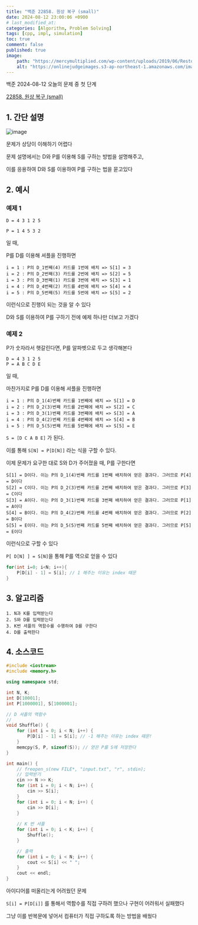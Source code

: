 ```yaml
---
title: "백준 22858. 원상 복구 (small)"
date: 2024-08-12 23:00:06 +0900
# last_modified_at: 
categories: [Algorithm, Problem Solving] 
tags: [cpp, impl, simulation] 
toc: true
comment: false
published: true
image:
    path: "https://mercymultiplied.com/wp-content/uploads/2019/06/Restoration-Blog-.jpg"
    alt: "https://onlinejudgeimages.s3-ap-northeast-1.amazonaws.com/images/boj-og.png"
---
```


백준 2024-08-12 오늘의 문제 중 첫 단계 

[22858. 원상 복구 (small)](https://www.acmicpc.net/problem/22858)

## 1. 간단 설명

![image](https://github.com/user-attachments/assets/ac09b014-f420-4011-a8d4-4ff38c09d0b7)

문제가 상당이 이해하기 어렵다

문제 설명에서는 D와 P를 이용해 S를 구하는 방법을 설명해주고,

이를 응용하여 D와 S를 이용하여 P를 구하는 법을 묻고있다 

## 2. 예시

### 예제 1

```
D = 4 3 1 2 5

P = 1 4 5 3 2
```
일 때, 

P를 D를 이용해 셔플을 진행하면

```
i = 1 : P의 D_1번째(4) 카드를 1번에 배치 => S[1] = 3
i = 2 : P의 D_2번째(3) 카드를 2번에 배치 => S[2] = 5
i = 3 : P의 D_3번째(1) 카드를 3번에 배치 => S[3] = 1
i = 4 : P의 D_4번째(2) 카드를 4번에 배치 => S[4] = 4
i = 5 : P의 D_5번째(5) 카드를 5번에 배치 => S[5] = 2
```

이런식으로 진행이 되는 것을 알 수 있다

D와 S를 이용하여 P를 구하기 전에 예제 하나만 더보고 가겠다

### 예제 2

P가 숫자라서 햇갈린다면, P를 알파벳으로 두고 생각해본다

```
D = 4 3 1 2 5
P = A B C D E
```

일 때, 

마찬가지로 P를 D를 이용해 셔플을 진행하면

```
i = 1 : P의 D_1(4)번째 카드를 1번째에 배치 => S[1] = D
i = 2 : P의 D_2(3)번째 카드를 2번째에 배치 => S[2] = C
i = 3 : P의 D_3(1)번째 카드를 3번째에 배치 => S[3] = A
i = 4 : P의 D_4(2)번째 카드를 4번째에 배치 => S[4] = B
i = 5 : P의 D_5(5)번째 카드를 5번째에 배치 => S[5] = E
```

`S = [D C A B E]` 가 된다.

이를 통해 `S[N] = P[D[N]]` 라는 식을 구할 수 있다.

이제 문제가 요구한 대로 S와 D가 주어졌을 때, P를 구한다면

```
S[1] = D이다. 이는 P의 D_1(4)번째 카드를 1번째 배치하여 얻은 결과다. 그러므로 P[4] = D이다
S[2] = C이다. 이는 P의 D_2(3)번째 카드를 2번째 배치하여 얻은 결과다. 그러므로 P[3] = C이다
S[3] = A이다. 이는 P의 D_3(1)번째 카드를 3번째 배치하여 얻은 결과다. 그러므로 P[1] = A이다
S[4] = B이다. 이는 P의 D_4(2)번째 카드를 4번째 배치하여 얻은 결과다. 그러므로 P[2] = B이다
S[5] = E이다. 이는 P의 D_5(5)번째 카드를 5번째 배치하여 얻은 결과다. 그러므로 P[5] = E이다
```

이런식으로 구할 수 있다

`P[ D[N] ] = S[N]`을 통해 P를 역으로 얻을 수 있다

```cpp
for(int i=0; i<N; i++){
	P[D[i] - 1] = S[i]; // 1 해주는 이유는 index 때문 
}
```

## 3. 알고리즘

```
1. N과 K를 입력받는다
2. S와 D를 입력받는다
3. K번 셔플의 역함수를 수행하여 D를 구한다
4. D를 출력한다
```

## 4. 소스코드

```cpp
#include <iostream>
#include <memory.h>

using namespace std;

int N, K;
int D[10001];
int P[1000001], S[1000001];

// D 셔플의 역함수
// 
void Shuffle() {
	for (int i = 0; i < N; i++) {
		P[D[i] - 1] = S[i]; // -1 해주는 이유는 index 때문!
	}
	memcpy(S, P, sizeof(S)); // 얻은 P를 S에 저장한다
}

int main() {
	// freopen_s(new FILE*, "input.txt", "r", stdin);
	// 입력받기
	cin >> N >> K;
	for (int i = 0; i < N; i++) {
		cin >> S[i];
	}
	for (int i = 0; i < N; i++) {
		cin >> D[i];
	}
	
	// K 번 셔플
	for (int i = 0; i < K; i++) {
		Shuffle();
	}

	// 출력
	for (int i = 0; i < N; i++) {
		cout << S[i] << " ";
	}
	cout << endl;
}
```

아이디어를 떠올리는게 어려웠던 문제

`S[i] = P[D[i]]` 를 통해서 역함수를 직접 구하려 했으나 구현이 어려워서 실패했다

그냥 이를 반복문에 넣어서 컴퓨터가 직접 구하도록 하는 방법을 배웠다